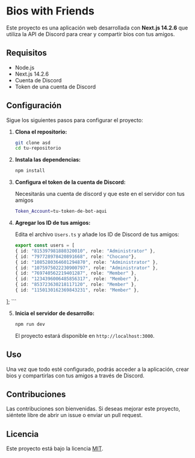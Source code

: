 # Bios with Friends

Este proyecto es una aplicación web desarrollada con **Next.js 14.2.6** que utiliza la API de Discord para crear y compartir bios con tus amigos.

## Requisitos

- Node.js
- Next.js 14.2.6
- Cuenta de Discord
- Token de una cuenta de Discord

## Configuración

Sigue los siguientes pasos para configurar el proyecto:

1. **Clona el repositorio:**

    ```bash
    git clone asd
    cd tu-repositorio
    ```

2. **Instala las dependencias:**

    ```bash
    npm install
    ```

3. **Configura el token de la cuenta de Discord:**

    Necesitarás una cuenta de discord y que este en el servidor con tus amigos

    ```bash
    Token_Account=tu-token-de-bot-aqui
    ```

4. **Agregar los ID de tus amigos:**

    Edita el archivo `Users.ts` y añade los ID de Discord de tus amigos:

    ```typescript
   export const users = [
    { id: "815397981880320010", role: "Administrator" },
    { id: "797728978420891668", role: "Chocano"},
    { id: "1085280364601294870", role: "Administrator" },
    { id: "1075975022230900797", role: "Administrator" },
    { id: "769740562219401287", role: "Member" },
    { id: "1234396006485856317", role: "Member" },
    { id: "853723630218117120", role: "Member" },
    { id: "1150130162369843231", role: "Member" },

  ];
    ```

5. **Inicia el servidor de desarrollo:**

    ```bash
    npm run dev
    ```

    El proyecto estará disponible en `http://localhost:3000`.

## Uso

Una vez que todo esté configurado, podrás acceder a la aplicación, crear bios y compartirlas con tus amigos a través de Discord.

## Contribuciones

Las contribuciones son bienvenidas. Si deseas mejorar este proyecto, siéntete libre de abrir un issue o enviar un pull request.

## Licencia

Este proyecto está bajo la licencia [MIT](LICENSE).
